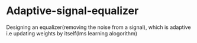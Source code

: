 # Adaptive-signal-equalizer
Designing an equalizer(removing the noise from a signal), which is adaptive i.e updating weights by itself(lms learning alogorithm) 
